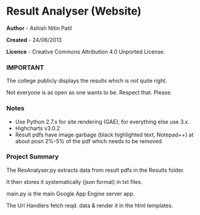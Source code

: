 Result Analyser (Website)
=========================
**Author**  - Ashish Nitin Patil

**Created** - 24/06/2013

**Licence** - Creative Commons Attribution 4.0 Unported License.

### IMPORTANT ###

The college publicly displays the results which is not quite right.

Not everyone is as open as one wants to be. Respect that. Please.

### Notes ###
- Use Python 2.7.x for site rendering (GAE), for everything else use 3.x.
- Highcharts v3.0.2
- Result pdfs have image garbage (black highlighted text, Notepad++) at about posn 2%-5% of the pdf which needs to be removed.

### Project Summary ###
The ResAnalyser.py extracts data from result pdfs in the Results folder.

It then stores it systematically (json format) in txt files.

main.py is the main Google App Engine server app.

The Url Handlers fetch reqd. data & render it in the html templates.
